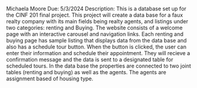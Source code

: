 Michaela Moore
Due: 5/3/2024
Description: This is a database set up for the CINF 201 final project. This project will create a data base for a faux realty company with its main fields being realty agents, and listings under two categories: renting and Buying. The website consists of a welcome page with an interactive carousel and navigation links.
Each renting and buying page has sample listing that displays data from the data base and also has a schedule tour button. When the button is clicked, the user can enter their information and schedule their appointment. They will recieve a confirmation message and the data is sent to a designated table for scheduled tours. In the data base the properties are connected to two joint tables (renting and buying) as well as the agents. The agents are assignment based of housing type.
